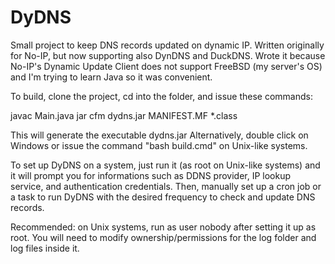 # DyDNS
Small project to keep DNS records updated on dynamic IP. Written originally for No-IP, but now supporting also DynDNS and DuckDNS.
Wrote it because No-IP's Dynamic Update Client does not support FreeBSD (my server's OS) and I'm trying to learn Java so it was convenient.

To build, clone the project, cd into the folder, and issue these commands:

javac Main.java
jar cfm dydns.jar MANIFEST.MF *.class

This will generate the executable dydns.jar
Alternatively, double click on Windows or issue the command "bash build.cmd" on Unix-like systems.

To set up DyDNS on a system, just run it (as root on Unix-like systems) and it will prompt you for informations such as DDNS provider, IP lookup service, and authentication credentials. Then, manually set up a cron job or a task to run DyDNS with the desired frequency to check and update DNS records.

Recommended: on Unix systems, run as user nobody after setting it up as root. You will need to modify ownership/permissions for the log folder and log files inside it.
